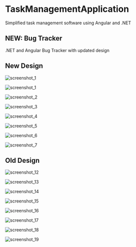 # TaskManagementApplication
Simplified task management software using Angular and .NET

## NEW: Bug Tracker
.NET and Angular Bug Tracker with updated design

## New Design

![screenshot_1](/images/screenshot_1.jpg)

![screenshot_1](/images/screenshot_1.jpg)

![screenshot_2](/images/screenshot_2.jpg)

![screenshot_3](/images/screenshot_3.jpg)

![screenshot_4](/images/screenshot_4.jpg)

![screenshot_5](/images/screenshot_5.jpg)

![screenshot_6](/images/screenshot_6.jpg)

![screenshot_7](/images/screenshot_7.jpg)

## Old Design

![screenshot_12](images/screenshot_12-min.jpg)

![screenshot_13](images/screenshot_13-min.jpg)

![screenshot_14](images/screenshot_14-min.jpg)

![screenshot_15](images/screenshot_15-min.jpg)

![screenshot_16](images/screenshot_16-min.jpg)

![screenshot_17](images/screenshot_17-min.jpg)

![screenshot_18](images/screenshot_18-min.jpg)

![screenshot_19](images/screenshot_19-min.jpg)
